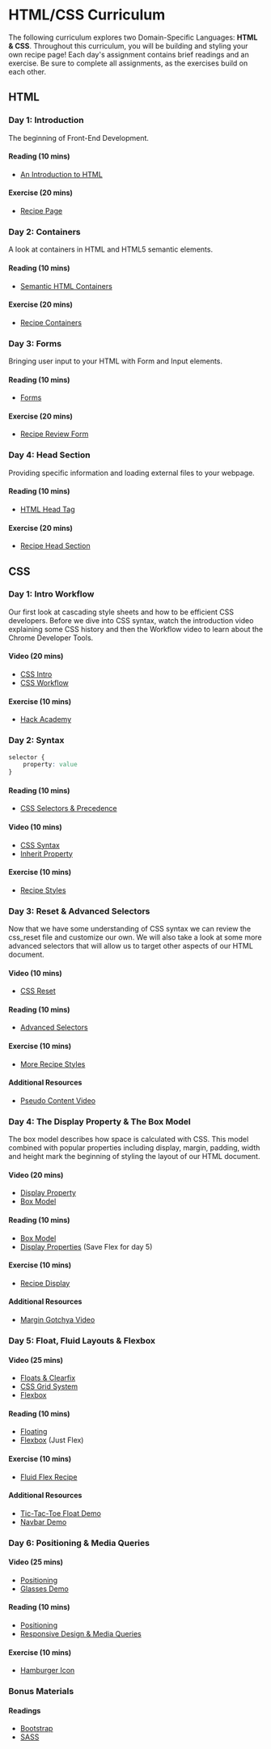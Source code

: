 # HTML/CSS Curriculum

The following curriculum explores two Domain-Specific Languages: **HTML & CSS**. Throughout this curriculum, you will be building and styling your own recipe page! Each day's assignment contains brief readings and an exercise. Be sure to complete all assignments, as the exercises build on each other.

## HTML

### Day 1: Introduction

The beginning of Front-End Development.

#### Reading (10 mins)

+ [An Introduction to HTML](readings/introduction.md)

#### Exercise (20 mins)

+ [Recipe Page](homeworks/introduction/introduction_html_exercise.md)

### Day 2: Containers

A look at containers in HTML and HTML5 semantic elements.

#### Reading (10 mins)

+ [Semantic HTML Containers](readings/containers.md)

#### Exercise (20 mins)

+ [Recipe Containers](homeworks/containers/containers_html_exercise.md)

### Day 3: Forms

Bringing user input to your HTML with Form and Input elements.

#### Reading (10 mins)

+ [Forms](readings/forms.md)

#### Exercise (20 mins)

+ [Recipe Review Form](homeworks/forms/forms_html_exercise.md)

### Day 4: Head Section

Providing specific information and loading external files to your webpage.

#### Reading (10 mins)

+ [HTML Head Tag](readings/head_section.md)

#### Exercise (20 mins)

+ [Recipe Head Section](homeworks/head_section/html_head_section_exercise.md)

## CSS

### Day 1: Intro Workflow

Our first look at cascading style sheets and how to be efficient CSS developers. Before we dive into CSS syntax, watch the introduction video explaining some CSS history and then the Workflow video to learn about the Chrome Developer Tools.

#### Video (20 mins)

+ [CSS Intro](https://vimeo.com/album/3732382/video/151188850)
+ [CSS Workflow](https://vimeo.com/168826664)

#### Exercise (10 mins)

+ [Hack Academy](homeworks/css_intro/exercise.md)

### Day 2: Syntax

```css
selector {
    property: value
}
```

#### Reading (10 mins)

+ [CSS Selectors & Precedence](readings/css_selectors_precedence.md)

#### Video (10 mins)

+ [CSS Syntax](https://vimeo.com/album/3732382/video/151185331)
+ [Inherit Property](https://vimeo.com/album/3732382/video/151190179)

#### Exercise (10 mins)

+ [Recipe Styles](homeworks/css_syntax/exercise.md)

### Day 3: Reset & Advanced Selectors

Now that we have some understanding of CSS syntax we can review the css_reset file and customize our own. We will also take a look at some more advanced selectors that will allow us to target other aspects of our HTML document.

#### Video (10 mins)

+ [CSS Reset](https://vimeo.com/album/3732382/video/151190181)

#### Reading (10 mins)

+ [Advanced Selectors](readings/advanced_selectors.md)

#### Exercise (10 mins)

+ [More Recipe Styles](homeworks/advanced_selectors/exercise.md)

#### Additional Resources

+ [Pseudo Content Video](https://vimeo.com/album/3732382/video/151190178)

### Day 4: The Display Property & The Box Model

The box model describes how space is calculated with CSS. This model combined with popular properties including display, margin, padding, width and height mark the beginning of styling the layout of our HTML document.

#### Video (20 mins)

+ [Display Property](https://vimeo.com/album/3732382/video/151190176)
+ [Box Model](https://vimeo.com/album/3732382/video/151190177)

#### Reading (10 mins)

+ [Box Model](readings/box_model.md)
+ [Display Properties](readings/display.md) (Save Flex for day 5)

#### Exercise (10 mins)

+ [Recipe Display](homeworks/display_box_model/exercise.md)

#### Additional Resources

+ [Margin Gotchya Video](https://vimeo.com/album/3732382/video/151190180)

### Day 5: Float, Fluid Layouts & Flexbox

#### Video (25 mins)

+ [Floats & Clearfix](https://vimeo.com/album/3732382/video/151190182)
+ [CSS Grid System](https://vimeo.com/170320160)
+ [Flexbox](https://vimeo.com/170512344)

#### Reading (10 mins)

+ [Floating](readings/floats_clear_fix.md)
+ [Flexbox](readings/display.md) (Just Flex)

#### Exercise (10 mins)

+ [Fluid Flex Recipe](homeworks/float_fluid_flex/exercise.md)

#### Additional Resources

+ [Tic-Tac-Toe Float Demo](https://vimeo.com/album/3732382/video/151190183)
+ [Navbar Demo](https://vimeo.com/album/3732382/video/158975002)

### Day 6: Positioning & Media Queries

#### Video (25 mins)

+ [Positioning](https://vimeo.com/album/3732382/video/151190184)
+ [Glasses Demo](https://vimeo.com/album/3732382/video/151190185)

#### Reading (10 mins)

+ [Positioning](readings/positioning.md)
+ [Responsive Design & Media Queries](readings/responsive_design.md)

#### Exercise (10 mins)

+ [Hamburger Icon](homeworks/positioning_media_queries/exercise.md)

### Bonus Materials

#### Readings

+ [Bootstrap][bootstrap]
+ [SASS][sass]

[bootstrap]: readings/bootstrap.md
[sass]: readings/sass.md

